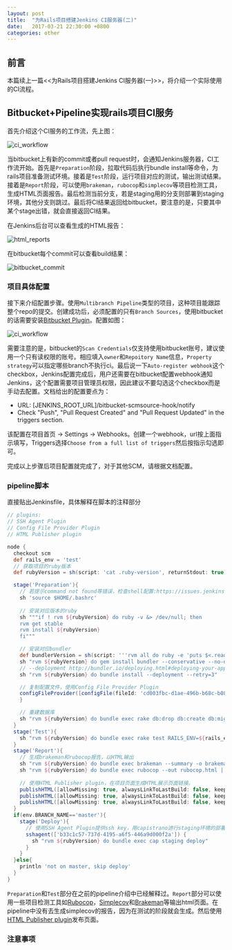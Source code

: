```yaml
---
layout: post
title:  "为Rails项目搭建Jenkins CI服务器(二)"
date:   2017-03-21 22:30:00 +0800
categories: other
---
```


## 前言

本篇续上一篇<<为Rails项目搭建Jenkins CI服务器(一)>>，将介绍一个实际使用的CI流程。

## Bitbucket+Pipeline实现rails项目CI服务

首先介绍这个CI服务的工作流，先上图：

 ![ci_workflow](/Users/liangzhanhui/Desktop/jenkins2/ci_workflow.png)

 当bitbucket上有新的commit或者pull request时，会通知Jenkins服务器，CI工作流开始。首先是`Preparation`阶段，拉取代码后执行bundle install等命令，为rails项目准备测试环境。接着是`Test`阶段，运行项目对应的测试，输出测试结果。接着是`Report`阶段，可以使用`brakeman`，`rubocop`和`simplecov`等项目检测工具，生成HTML页面报告。最后检测当前分支，若是staging用的分支则部署到staging环境，其他分支则跳过。最后将CI结果返回给bitbucket，要注意的是，只要其中某个stage出错，就会直接返回CI结果。 

在Jenkins后台可以查看生成的HTML报告：

 ![html_reports](/Users/liangzhanhui/Desktop/jenkins2/html_reports.png)

在bitbucket每个commit可以查看build结果：

 ![bitbucket_commit](/Users/liangzhanhui/Desktop/jenkins2/bitbucket_commit.png)

### 项目具体配置

接下来介绍配置步骤。使用`Multibranch Pipeline`类型的项目，这种项目能跟踪整个repo的提交。创建成功后，必须配置的只有`Branch Sources`，使用bitbucket的话需要安装[Bitbucket Plugin](https://wiki.jenkins-ci.org/display/JENKINS/BitBucket+Plugin)。配置如图：

 ![ci_workflow](/Users/liangzhanhui/Desktop/jenkins2/multibranch.png)

需要注意的是，bitbucket的`Scan Credentials`仅支持使用bitbucket账号，建议使用一个只有读权限的账号。相应填入`owner`和`Repoitory Name`信息，`Property strategy`可以指定哪些branch不执行ci。最后说一下`Auto-register webhook`这个checkbox，Jenkins配置完成后，用户还需要在bitbucket配置webhook通知Jenkins，这个配置需要项目管理员权限，因此建议不要勾选这个checkbox而是手动去配置。文档给出的配置要点为：

* URL: [JENKINS_ROOT_URL]/bitbucket-scmsource-hook/notify
* Check "Push", "Pull Request Created" and "Pull Request Updated" in the triggers section.

该配置在项目首页 -> Settings -> Webhooks。创建一个webhook，url按上面指示填写，Triggers选择`Choose from a full list of triggers`然后按指示勾选即可。

完成以上步骤后项目配置就完成了，对于其他SCM，请根据文档配置。

### pipeline脚本

直接贴出Jenkinsfile，具体解释在脚本的注释部分

```groovy
// plugins:
// SSH Agent Plugin
// Config File Provider Plugin
// HTML Publisher plugin

node {
  checkout scm
  def rails_env = 'test'
  // 获取项目的ruby版本
  def rubyVersion = sh(script: 'cat .ruby-version', returnStdout: true).trim()

  stage('Preparation'){
    // 若提示command not found等错误，检查shell配置:https://issues.jenkins-ci.org/browse/JENKINS-29877
    sh 'source $HOME/.bashrc'
    
    // 安装对应版本的ruby
    sh """if ! rvm ${rubyVersion} do ruby -v &> /dev/null; then
    rvm get stable
    rvm install ${rubyVersion}
    fi"""

    // 安装对应bundler
    def bundlerVersion = sh(script: '''rvm all do ruby -e 'puts $<.read[/BUNDLED WITH\\n   (\\S+)$/, 1] || "<1.10"' Gemfile.lock''', returnStdout: true).trim()
    sh "rvm ${rubyVersion} do gem install bundler --conservative --no-document -v ${bundlerVersion}"
    // --deployment http://bundler.io/deploying.html#deploying-your-application
    sh "rvm ${rubyVersion} do bundle install --deployment --retry=3"

    // 复制配置文件，使用Config File Provider Plugin
    configFileProvider([configFile(fileId: 'cd003fbc-d1ae-496b-b68c-b08f0640a286', targetLocation: 'config/secrets.yml', variable: 'SECRET_FILE'), configFile(fileId: 'fff7f49d-254b-478e-ab7c-f4587927cdbb', targetLocation: 'config/database.yml', variable: 'DATABASE_FILE')]){
    }

    // 重建数据库
    sh "rvm ${rubyVersion} do bundle exec rake db:drop db:create db:migrate RAILS_ENV=${rails_env}"
  }
  stage('Test'){
    sh "rvm ${rubyVersion} do bundle exec rake test RAILS_ENV=${rails_env}"
  }
  stage('Report'){
    // 生成brakeman和rubocop报告，以HTML输出
    sh "rvm ${rubyVersion} do bundle exec brakeman --summary -o brakeman.html"
    sh "rvm ${rubyVersion} do bundle exec rubocop --out rubocop.html || true"
    
    // 使用HTML Publisher plugin，在项目页面生成HTML展示页面链接。
    publishHTML([allowMissing: true, alwaysLinkToLastBuild: false, keepAll: false, reportDir: './', reportFiles: 'brakeman.html', reportName: 'Brake Report'])
    publishHTML([allowMissing: true, alwaysLinkToLastBuild: false, keepAll: false, reportDir: 'coverage/', reportFiles: 'index.html', reportName: 'SimpleCov Report'])
    publishHTML([allowMissing: true, alwaysLinkToLastBuild: false, keepAll: false, reportDir: './', reportFiles: 'rubocop.html', reportName: 'Rubocop Report'])
  }
  if(env.BRANCH_NAME=='master'){
  	stage('Deploy'){
      // 使用SSH Agent Plugin提供ssh key，用capistrano进行staging环境的部署
      sshagent(['b33c1c57-737d-4195-a6f5-446a9d000f2a']) {
        sh "rvm ${rubyVersion} do bundle exec cap staging deploy"
      }
    }
  }else{
    println 'not on master, skip deploy'
  }
}
```

`Preparation`和`Test`部分在之前的pipeline介绍中已经解释过。`Report`部分可以使用一些项目检测工具如[Rubocop](https://github.com/bbatsov/rubocop)，[Simplecov](https://github.com/colszowka/simplecov)和[Brakeman](https://github.com/presidentbeef/brakeman)等输出html页面。在pipeline中没有去生成simplecov的报告，因为在测试的阶段就会生成。然后使用[HTML Publisher plugin](https://wiki.jenkins-ci.org/display/JENKINS/HTML+Publisher+Plugin)发布页面。

### 注意事项

